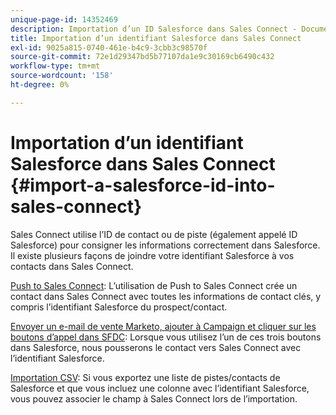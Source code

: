 ```yaml
---
unique-page-id: 14352469
description: Importation d’un ID Salesforce dans Sales Connect - Documents Marketo - Documentation du produit
title: Importation d’un identifiant Salesforce dans Sales Connect
exl-id: 9025a815-0740-461e-b4c9-3cbb3c98570f
source-git-commit: 72e1d29347bd5b77107da1e9c30169cb6490c432
workflow-type: tm+mt
source-wordcount: '158'
ht-degree: 0%

---
```


# Importation d’un identifiant Salesforce dans Sales Connect {#import-a-salesforce-id-into-sales-connect}

Sales Connect utilise l’ID de contact ou de piste (également appelé ID Salesforce) pour consigner les informations correctement dans Salesforce. Il existe plusieurs façons de joindre votre identifiant Salesforce à vos contacts dans Sales Connect.

[Push to Sales Connect](/help/marketo/product-docs/marketo-sales-connect/crm/salesforce-customization/push-to-sales-connect.md): L’utilisation de Push to Sales Connect crée un contact dans Sales Connect avec toutes les informations de contact clés, y compris l’identifiant Salesforce du prospect/contact.

[Envoyer un e-mail de vente Marketo, ajouter à Campaign et cliquer sur les boutons d’appel dans SFDC](/help/marketo/product-docs/marketo-sales-connect/crm/salesforce-customization/how-to-install-sales-connect-buttons-in-salesforce.md): Lorsque vous utilisez l’un de ces trois boutons dans Salesforce, nous pousserons le contact vers Sales Connect avec l’identifiant Salesforce.

[Importation CSV](/help/marketo/product-docs/marketo-sales-connect/people/managing-contacts/import-contacts-via-csv.md): Si vous exportez une liste de pistes/contacts de Salesforce et que vous incluez une colonne avec l’identifiant Salesforce, vous pouvez associer le champ à Sales Connect lors de l’importation.
